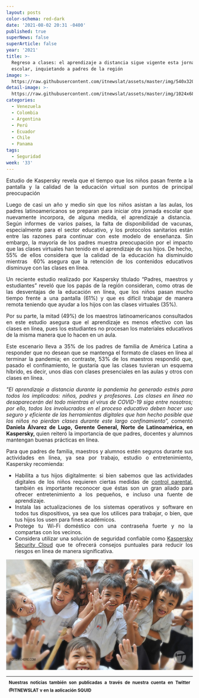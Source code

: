 ```yaml
---
layout: posts
color-schema: red-dark
date: '2021-08-02 20:31 -0400'
published: true
superNews: false
superArticle: false
year: '2021'
title: >-
  Regreso a clases: el aprendizaje a distancia sigue vigente esta jornada
  escolar, inquietando a padres de la región
image: >-
  https://raw.githubusercontent.com/itnewslat/assets/master/img/540x320/Escuela-p.jpg
detail-image: >-
  https://raw.githubusercontent.com/itnewslat/assets/master/img/1024x680/Escuela-g.jpg
categories:
  - Venezuela
  - Colombia
  - Argentina
  - Perú
  - Ecuador
  - Chile
  - Panama
tags:
  - Seguridad
week: '33'
---
```

<p style="text-align: justify;"></p>
<p style="text-align: justify;">Estudio de Kaspersky revela que el tiempo que los niños pasan frente a la pantalla y la calidad de la educación virtual son puntos de principal preocupación</p>
<p style="text-align: justify;">Luego de casi un año y medio sin que los niños asistan a las aulas, los padres latinoamericanos se preparan para iniciar otra jornada escolar que nuevamente incorpora, de alguna medida, el aprendizaje a distancia.  Según informes de varios países, la falta de disponibilidad de vacunas, especialmente para el sector educativo, y los protocolos sanitarios están entre las razones para continuar con este modelo de enseñanza. Sin embargo, la mayoría de los padres muestra preocupación por el impacto que las clases virtuales han tenido en el aprendizaje de sus hijos. De hecho, 55% de ellos considera que la calidad de la educación ha disminuido mientras  60% asegura que la retención de los contenidos educativos disminuye con las clases en línea.</p>
<p style="text-align: justify;">Un reciente estudio realizado por Kaspersky titulado “Padres, maestros y estudiantes” reveló que los papás de la región consideran, como otras de las desventajas de la educación en línea, que los niños pasan mucho tiempo frente a una pantalla (61%) y que es difícil trabajar de manera remota teniendo que ayudar a los hijos con las clases virtuales (35%).</p>
<p style="text-align: justify;">Por su parte, la mitad (49%) de los maestros latinoamericanos consultados en este estudio asegura que el aprendizaje es menos efectivo con las clases en línea, pues los estudiantes no procesan los materiales educativos de la misma manera que lo hacen en un aula.</p>
<p style="text-align: justify;">Este escenario lleva a 35% de los padres de familia de América Latina a responder que no desean que se mantenga el formato de clases en línea al terminar la pandemia; en contraste, 53% de los maestros respondió que, pasado el confinamiento, le gustaría que las clases tuvieran un esquema híbrido, es decir, unos días con clases presenciales en las aulas y otros con clases en línea.</p>
<p style="text-align: justify;"><em>"El aprendizaje a distancia durante la pandemia ha generado estrés para todos los implicados: niños, padres y profesores. Las clases en línea no desaparecerán del todo mientras el virus de COVID-19 siga entre nosotros; por ello, todos los involucrados en el proceso educativo deben hacer uso seguro y eficiente de las herramientas digitales que han hecho posible que los niños no pierdan clases durante este largo confinamiento”, </em>comentó <strong>Daniela Álvarez de Lugo, Gerente General, Norte de Latinoamérica, en Kaspersky, </strong>quien reiteró la importancia de que padres, docentes y alumnos mantengan buenas prácticas en línea.</p>
<p style="text-align: justify;">Para que padres de familia, maestros y alumnos estén seguros durante sus actividades en línea, ya sea por trabajo, estudio o entretenimiento, Kaspersky recomienda:</p>

<ul>
	<li style="text-align: justify;">Habilita a tus hijos digitalmente: si bien sabemos que las actividades digitales de los niños requieren ciertas medidas de <a href="https://latam.kaspersky.com/blog/limit-device-usage-with-kaspersky-safe-kids/16998/">control parental</a>, también es importante reconocer que éstas son un gran aliado para ofrecer entretenimiento a los pequeños, e incluso una fuente de aprendizaje.</li>
	<li style="text-align: justify;">Instala las actualizaciones de los sistemas operativos y software en todos tus dispositivos, ya sea que los utilices para trabajar, o bien, que tus hijos los usen para fines académicos.</li>
	<li style="text-align: justify;">Protege tu Wi-Fi doméstico con una contraseña fuerte y no la compartas con los vecinos.</li>
	<li style="text-align: justify;">Considera utilizar una solución de seguridad confiable como <a href="https://latam.kaspersky.com/security-cloud">Kaspersky Security Cloud</a> que te ofrecerá consejos puntuales para reducir los riesgos en línea de manera significativa.</li>
</ul>

![](https://raw.githubusercontent.com/itnewslat/assets/master/img/540x320/Escuela-p.jpg)

<table style="height: 42px;" width="569">
<tbody>
<tr>
<td style="text-align: justify;"><sub><strong>Nuestras noticias también son publicadas a través de nuestra cuenta en Twitter <a href="https://twitter.com/itnewslat?lang=es">@ITNEWSLAT</a> y en la aplicación <a href="https://squidapp.co/en/">SQUID</a></strong></sub></td>
</tr>
</tbody>
</table>
